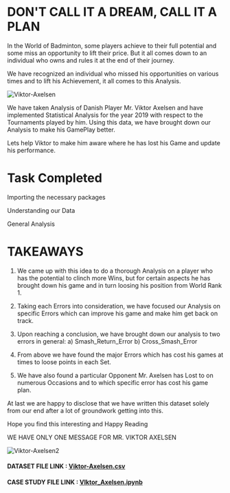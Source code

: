 # DON'T CALL IT A DREAM, CALL IT A PLAN

In the World of Badminton, some players achieve to their full potential and some miss an opportunity to lift their price. But it all comes down to an individual who owns and rules it at the end of their journey.

We have recognized an individual who missed his opportunities on various times and to lift his Achievement, it all comes to this Analysis.

![Viktor-Axelsen](https://user-images.githubusercontent.com/85668824/121733821-98995400-cb11-11eb-8106-c21ca4175928.jpg)

We have taken Analysis of Danish Player Mr. Viktor Axelsen and have implemented Statistical Analysis for the year 2019 with respect to the Tournaments played by him. Using this data, we have brought down our Analysis to make his GamePlay better.

Lets help Viktor to make him aware where he has lost his Game and update his performance.

# Task Completed

Importing the necessary packages

Understanding our Data

General Analysis

# TAKEAWAYS

1) We came up with this idea to do a thorough Analysis on a player who has the potential to clinch more Wins, but for certain aspects he has brought down his game and in turn loosing his position from World Rank 1.

2) Taking each Errors into consideration, we have focused our Analysis on specific Errors which can improve his game and make him get back on track.

3) Upon reaching a conclusion, we have brought down our analysis to two errors in general:
a) Smash_Return_Error
b) Cross_Smash_Error

4) From above we have found the major Errors which has cost his games at times to loose points in each Set.

5) We have also found a particular Opponent Mr. Axelsen has Lost to on numerous Occasions and to which specific error has cost his game plan.


At last we are happy to disclose that we have written this dataset solely from our end after a lot of groundwork getting into this.

Hope you find this interesting and Happy Reading

WE HAVE ONLY ONE MESSAGE FOR MR. VIKTOR AXELSEN

![Viktor-Axelsen2](https://user-images.githubusercontent.com/85668824/121734148-fe85db80-cb11-11eb-8bc2-0b729c0fc888.jpg)


<h4>DATASET FILE LINK : <a href='https://github.com/Akshay672/DO_NOT_CALL_IT_A_DREAM_CALL_IT_A_PLAN/blob/main/Viktor-Axelsen.csv'>Viktor-Axelsen.csv</a></h4>


<h4>CASE STUDY FILE LINK : <a href='https://github.com/Akshay672/DO_NOT_CALL_IT_A_DREAM_CALL_IT_A_PLAN/blob/main/VIktor_Axelsen.ipynb'>VIktor_Axelsen.ipynb</a></h4>

